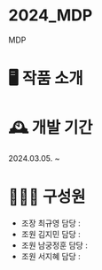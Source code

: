 # 2024_MDP
MDP

# 🖥 작품 소개

# 🕰 개발 기간
2024.03.05. ~ 

# 👨‍👦‍👦 구성원
- 조장 최규영 
담당 : 
- 조원 김지민
담당 :
- 조원 남궁정훈
담당 :
- 조원 서지혜
담당 :
